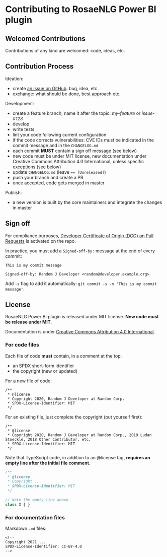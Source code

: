 <!--
Copyright 2021 Ludan Stoecklé
SPDX-License-Identifier: CC-BY-4.0
-->
# Contributing to RosaeNLG Power BI plugin

## Welcomed Contributions

Contributions of any kind are welcomed: code, ideas, etc.

## Contribution Process

Ideation:

- create [an issue on GitHub](https://github.com/RosaeNLG/powerbidemo/issues): bug, idea, etc.
- exchange: what should be done, best approach etc.

Development:

- create a feature branch; name it after the topic: *my-feature* or *issue-#123*
- develop
- write tests
- lint your code following current configuration
- if the code corrects vulnerabilities: CVE IDs must be indicated in the commit message and in the `CHANGELOG.md`
- each commit **MUST** contain a sign off message (see below)
- new code must be under MIT license, new documentation under Creative Commons Attribution 4.0 International, unless specific exceptions (see below)
- update `CHANGELOG.md` (leave `== [Unreleased]`)
- push your branch and create a PR
- once accepted, code gets merged in master

Publish:
- a new version is built by the core maintainers and integrate the changes in master


## Sign off

For compliance purposes, [Developer Certificate of Origin (DCO) on Pull Requests](https://github.com/apps/dco) is activated on the repo.

In practice, you must add a `Signed-off-by:` message at the end of every commit:
```
This is my commit message

Signed-off-by: Random J Developer <random@developer.example.org>
```

Add `-s` flag to add it automatically: `git commit -s -m 'This is my commit message'`.


## License

RosaeNLG Power BI plugin is released under MIT license.
**New code must be release under MIT.**

Documentation is under [Creative Commons Attribution 4.0 International](https://spdx.org/licenses/CC-BY-4.0.html).


### For code files

Each file of code **must** contain, in a comment at the top:

- an SPDX short-form identifier
- the copyright (new or updated)

For a new file of code:
```
/**
 * @license
 * Copyright 2020, Random J Developer at Random Corp.
 * SPDX-License-Identifier: MIT
 */

```

For an existing file, just complete the copyright (put yourself first):
```
/**
 * @license
 * Copyright 2020, Random J Developer at Random Corp., 2019 Ludan Stoecklé, 2018 Other Contributor, etc.
 * SPDX-License-Identifier: MIT
 */

```

Note that TypeScript code, in addition to an @license tag, **requires an empty line after the initial file comment**.
```TypeScript
/**
 * @license
 * Copyright ...
 * SPDX-License-Identifier: MIT
 */

// Note the empty line above.
class X { }
```

### For documentation files

Markdown `.md` files:
```
<!--
Copyright 2021 ...
SPDX-License-Identifier: CC-BY-4.0
-->
```

